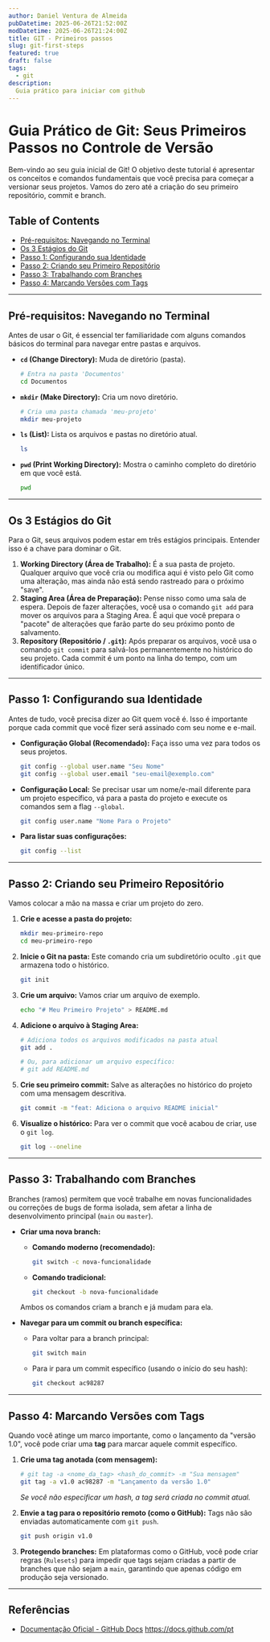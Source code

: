 ```yaml
---
author: Daniel Ventura de Almeida
pubDatetime: 2025-06-26T21:52:00Z
modDatetime: 2025-06-26T21:24:00Z
title: GIT - Primeiros passos
slug: git-first-steps
featured: true
draft: false
tags:
  - git
description:
  Guia prático para iniciar com github
---
```


# Guia Prático de Git: Seus Primeiros Passos no Controle de Versão

Bem-vindo ao seu guia inicial de Git! O objetivo deste tutorial é apresentar os conceitos e comandos fundamentais que você precisa para começar a versionar seus projetos. Vamos do zero até a criação do seu primeiro repositório, commit e branch.

## Table of Contents
* [Pré-requisitos: Navegando no Terminal](#pré-requisitos-navegando-no-terminal)
* [Os 3 Estágios do Git](#os-3-estágios-do-git)
* [Passo 1: Configurando sua Identidade](#passo-1-configurando-sua-identidade)
* [Passo 2: Criando seu Primeiro Repositório](#passo-2-criando-seu-primeiro-repositório)
* [Passo 3: Trabalhando com Branches](#passo-3-trabalhando-com-branches)
* [Passo 4: Marcando Versões com Tags](#passo-4-marcando-versões-com-tags)

---

## Pré-requisitos: Navegando no Terminal

Antes de usar o Git, é essencial ter familiaridade com alguns comandos básicos do terminal para navegar entre pastas e arquivos.

* **`cd` (Change Directory):** Muda de diretório (pasta).
    ```bash
    # Entra na pasta 'Documentos'
    cd Documentos
    ```

* **`mkdir` (Make Directory):** Cria um novo diretório.
    ```bash
    # Cria uma pasta chamada 'meu-projeto'
    mkdir meu-projeto
    ```

* **`ls` (List):** Lista os arquivos e pastas no diretório atual.
    ```bash
    ls
    ```

* **`pwd` (Print Working Directory):** Mostra o caminho completo do diretório em que você está.
    ```bash
    pwd
    ```

---

## Os 3 Estágios do Git

Para o Git, seus arquivos podem estar em três estágios principais. Entender isso é a chave para dominar o Git.

1.  **Working Directory (Área de Trabalho):** É a sua pasta de projeto. Qualquer arquivo que você cria ou modifica aqui é visto pelo Git como uma alteração, mas ainda não está sendo rastreado para o próximo "save".
2.  **Staging Area (Área de Preparação):** Pense nisso como uma sala de espera. Depois de fazer alterações, você usa o comando `git add` para mover os arquivos para a Staging Area. É aqui que você prepara o "pacote" de alterações que farão parte do seu próximo ponto de salvamento.
3.  **Repository (Repositório / `.git`):** Após preparar os arquivos, você usa o comando `git commit` para salvá-los permanentemente no histórico do seu projeto. Cada commit é um ponto na linha do tempo, com um identificador único.

---

## Passo 1: Configurando sua Identidade

Antes de tudo, você precisa dizer ao Git quem você é. Isso é importante porque cada commit que você fizer será assinado com seu nome e e-mail.

* **Configuração Global (Recomendado):** Faça isso uma vez para todos os seus projetos.
    ```bash
    git config --global user.name "Seu Nome"
    git config --global user.email "seu-email@exemplo.com"
    ```

* **Configuração Local:** Se precisar usar um nome/e-mail diferente para um projeto específico, vá para a pasta do projeto e execute os comandos sem a flag `--global`.
    ```bash
    git config user.name "Nome Para o Projeto"
    ```

* **Para listar suas configurações:**
    ```bash
    git config --list
    ```

---

## Passo 2: Criando seu Primeiro Repositório

Vamos colocar a mão na massa e criar um projeto do zero.

1.  **Crie e acesse a pasta do projeto:**
    ```bash
    mkdir meu-primeiro-repo
    cd meu-primeiro-repo
    ```

2.  **Inicie o Git na pasta:** Este comando cria um subdiretório oculto `.git` que armazena todo o histórico.
    ```bash
    git init
    ```

3.  **Crie um arquivo:** Vamos criar um arquivo de exemplo.
    ```bash
    echo "# Meu Primeiro Projeto" > README.md
    ```

4.  **Adicione o arquivo à Staging Area:**
    ```bash
    # Adiciona todos os arquivos modificados na pasta atual
    git add .
    
    # Ou, para adicionar um arquivo específico:
    # git add README.md
    ```

5.  **Crie seu primeiro commit:** Salve as alterações no histórico do projeto com uma mensagem descritiva.
    ```bash
    git commit -m "feat: Adiciona o arquivo README inicial"
    ```

6.  **Visualize o histórico:** Para ver o commit que você acabou de criar, use o `git log`.
    ```bash
    git log --oneline
    ```

---

## Passo 3: Trabalhando com Branches

Branches (ramos) permitem que você trabalhe em novas funcionalidades ou correções de bugs de forma isolada, sem afetar a linha de desenvolvimento principal (`main` ou `master`).

* **Criar uma nova branch:**
    * **Comando moderno (recomendado):**
        ```bash
        git switch -c nova-funcionalidade
        ```
    * **Comando tradicional:**
        ```bash
        git checkout -b nova-funcionalidade
        ```

    Ambos os comandos criam a branch e já mudam para ela.

* **Navegar para um commit ou branch específica:**
    * Para voltar para a branch principal:
        ```bash
        git switch main
        ```
    * Para ir para um commit específico (usando o início do seu hash):
        ```bash
        git checkout ac98287
        ```

---

## Passo 4: Marcando Versões com Tags

Quando você atinge um marco importante, como o lançamento da "versão 1.0", você pode criar uma **tag** para marcar aquele commit específico.

1.  **Crie uma tag anotada (com mensagem):**
    ```bash
    # git tag -a <nome_da_tag> <hash_do_commit> -m "Sua mensagem"
    git tag -a v1.0 ac98287 -m "Lançamento da versão 1.0"
    ```
    *Se você não especificar um hash, a tag será criada no commit atual.*

2.  **Envie a tag para o repositório remoto (como o GitHub):** Tags não são enviadas automaticamente com `git push`.
    ```bash
    git push origin v1.0
    ```

3.  **Protegendo branches:** Em plataformas como o GitHub, você pode criar regras (`Rulesets`) para impedir que tags sejam criadas a partir de branches que não sejam a `main`, garantindo que apenas código em produção seja versionado.

---

## Referências

- [Documentação Oficial - GitHub Docs](https://docs.github.com/pt)
https://docs.github.com/pt
